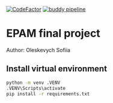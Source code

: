[![CodeFactor](https://www.codefactor.io/repository/github/sofia-oles/epam_final_project/badge)](https://www.codefactor.io/repository/github/sofia-oles/epam_final_project)
[![buddy pipeline](https://app.buddy.works/epam/epam-final-project/pipelines/pipeline/369262/badge.svg?token=bd35b849fb1efc1a72d3acb47e2e043f49486cb88f011285b0b4678f72cff4d4 "buddy pipeline")](https://app.buddy.works/epam/epam-final-project/pipelines/pipeline/369262)

# EPAM final project
Author: Oleskevych Sofiia

## Install virtual environment

```sh
python -m venv .VENV
.VENV\Scripts\activate
pip install -r requirements.txt
```
